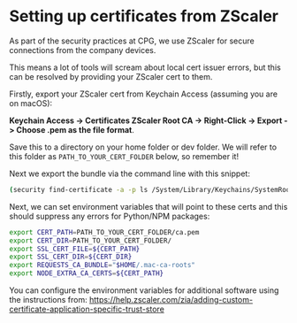 # Setting up certificates from ZScaler


As part of the security practices at CPG, we use ZScaler for secure connections from the company devices.

This means a lot of tools will scream about local cert issuer errors, but this can be resolved by providing your ZScaler cert to them.

Firstly, export your ZScaler cert from Keychain Access (assuming you are on macOS):

**Keychain Access -> Certificates ZScaler Root CA -> Right-Click -> Export -> Choose .pem as the file format**.

Save this to a directory on your home folder or dev folder. We will refer to this folder as `PATH_TO_YOUR_CERT_FOLDER` below, so remember it!

Next we export the bundle via the command line with this snippet:

```bash
(security find-certificate -a -p ls /System/Library/Keychains/SystemRootCertificates.keychain && security find-certificate -a -p ls /Library/Keychains/System.keychain) > $HOME/.mac-ca-roots
```

Next, we can set environment variables that will point to these certs and this should suppress any errors for Python/NPM packages:

```bash
export CERT_PATH=PATH_TO_YOUR_CERT_FOLDER/ca.pem
export CERT_DIR=PATH_TO_YOUR_CERT_FOLDER/
export SSL_CERT_FILE=${CERT_PATH}
export SSL_CERT_DIR=${CERT_DIR}
export REQUESTS_CA_BUNDLE="$HOME/.mac-ca-roots"
export NODE_EXTRA_CA_CERTS=${CERT_PATH}
```

You can configure the environment variables for additional software using the instructions from: https://help.zscaler.com/zia/adding-custom-certificate-application-specific-trust-store

